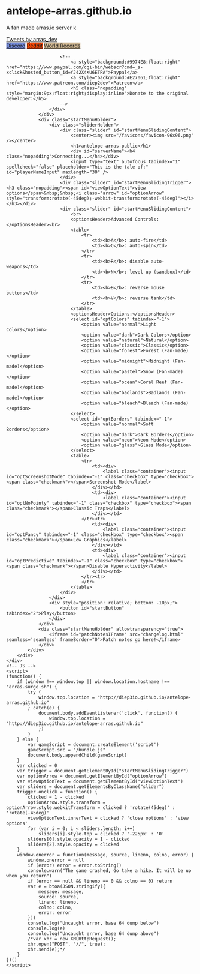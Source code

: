# antelope-arras.github.io
A fan made arras.io server
k
<!doctype html>
<html lang="en" id="mainBody">
<head>
    <!-- Meta Properties -->
    <meta charset="UTF-8">
    <meta name="viewport" content="width=device-width, initial-scale=1.0, maximum-scale=1.0, minimum-scale=1.0, user-scalable=no">
    <meta name="description" content="Arras.io: A fan-made sequel of diep.io! Survive and shoot at others while keeping your lol tank alive">
    <meta name="robots" content="index, follow">
    <meta property="og:image" content="/favicons/favicon-96x96.png" />
    <meta property="og:image:width" content="52" />
    <meta property="og:image:height" content="52" />
    <title>arras.io</title>
    <!-- CSS -->
    <link href="https://fonts.googleapis.com/css?family=Ubuntu:400,700" rel="stylesheet"> 
    <link rel="stylesheet" href="css/main.css" />
    <!-- Version Control -
    <script>
        var VERSION = localStorage.getItem('versionHash');
        (function versionControl() {
            let request = new XMLHttpRequest();
            let url = window.location.href + "/api/vhash";
            console.log("Checking version...");
            return new Promise((resolve, reject) => {
                request.open('GET', url);
                request.onload = () => { resolve(request.response); console.log('Version check successful.'); };
                request.onerror = () => { reject(request.statusText); console.log('Version check failed.'); console.log(request.statusText); };
                request.send();
            });
        })().then(function resolveVersion(data) {
            localStorage.setItem('versionHash', data);
            if (VERSION !== data) {
                console.log("Updating!");   
                localStorage.setItem('updated', 'datgudshit');
                location.reload(true);
            }
        });
    </script>
    -->
    <!-- Favicons -->
    <link rel="apple-touch-icon" sizes="57x57" href="/favicons/apple-icon-57x57.png">
    <link rel="apple-touch-icon" sizes="60x60" href="/favicons/apple-icon-60x60.png">
    <link rel="apple-touch-icon" sizes="72x72" href="/favicons/apple-icon-72x72.png">
    <link rel="apple-touch-icon" sizes="76x76" href="/favicons/apple-icon-76x76.png">
    <link rel="apple-touch-icon" sizes="114x114" href="/favicons/apple-icon-114x114.png">
    <link rel="apple-touch-icon" sizes="120x120" href="/favicons/apple-icon-120x120.png">
    <link rel="apple-touch-icon" sizes="144x144" href="/favicons/apple-icon-144x144.png">
    <link rel="apple-touch-icon" sizes="152x152" href="/favicons/apple-icon-152x152.png">
    <link rel="apple-touch-icon" sizes="180x180" href="/favicons/apple-icon-180x180.png">
    <link rel="icon" type="image/png" sizes="192x192"  href="/favicons/android-icon-192x192.png">
    <link rel="icon" type="image/png" sizes="32x32" href="/favicons/favicon-32x32.png">
    <link rel="icon" type="image/png" sizes="96x96" href="/favicons/favicon-96x96.png">
    <link rel="icon" type="image/png" sizes="16x16" href="/favicons/favicon-16x16.png">
    <link rel="manifest" href="/favicons/manifest.json">
    <meta name="msapplication-TileColor" content="#8abc3f">
    <meta name="msapplication-TileImage" content="/favicons/ms-icon-144x144.png">
    <meta name="theme-color" content="#8abc3f">
</head>
<body oncontextmenu="return false;" id="mainBody">
    <div id="gameAreaWrapper">
        <canvas id="gameCanvas" tabindex="1" id="cvs" tabindex="1"></canvas>
    </div>
    <div id="mainWrapper">
        <div id="startMenuWrapper">
            <div id="startMenu">
                <div id="twitterHolder" class="startMenuHolder" style="height:100%">
                    <a class="twitter-timeline" data-width="350" data-height="265" data-theme="light" data-link-color="#B9E87E" href="https://twitter.com/arras_dev?ref_src=twsrc%5Etfw">Tweets by arras_dev</a> <script async src="https://platform.twitter.com/widgets.js" charset="utf-8"></script>
                    <div id="bottomHolder">
                        <a style="background:#7289DA" href="http://discord.gg/J5h8Hfe">Discord</a>
                        <!--<a style="background:#E0D571" href="https://discord.gg/k8ZFMUz">Dev Discord</a>-->
                        <a style="background:#F74501" href="https://www.reddit.com/r/Diep2io/">Reddit</a>
                        <a style="background:#CEB58F" href="https://docs.google.com/spreadsheets/d/12aM4AqNZWHtgcvUNvLXaO8OhmDzRrDJYfHkgzg8fph4/edit#gid=0">World Records</a>

                        <!--
                            <a style="background:#9974E8;float:right" href="https://www.paypal.com/cgi-bin/webscr?cmd=_s-xclick&hosted_button_id=YJ42X4KU6ETPA">Paypal</a>   
                            <a style="background:#E27061;float:right" href="https://www.patreon.com/diep2dev">Patreon</a>
                            <h5 class="nopadding" style="margin:9px;float:right;display:inline">Donate to the original developer:</h5>
                        -->
                    </div>
                </div>
                <div class="startMenuHolder">
                    <div class="sliderHolder">
                        <div class="slider" id="startMenuSlidingContent">
                            <center><img src="/favicons/favicon-96x96.png" /></center>
                            <h1>antelope-arras-public</h1>
                            <div id="serverName"><h4 class="nopadding">Connecting...</h4></div>
                            <input type="text" autofocus tabindex="1" spellcheck="false" placeholder="This is the tale of:" id="playerNameInput" maxlength="30" />
                        </div>
                        <div class="slider" id="startMenuSlidingTrigger"><h3 class="nopadding"><span id="viewOptionText">view options</span>&nbsp;&nbsp;<i class="arrow" id="optionArrow" style="transform:rotate(-45deg);-webkit-transform:rotate(-45deg)"></i></h3></div>
                        <div class="slider" id="startMenuSlidingContent"> 
                            <br>
                            <optionsHeader>Advanced Controls:</optionsHeader><br>
                            <table>
                                <tr>
                                    <td><b>A</b>: auto-fire</td>
                                    <td><b>C</b>: auto-spin</td>
                                </tr>
                                <tr>
                                    <td><b>R</b>: disable auto-weapons</td>
                                    <td><b>N</b>: level up (sandbox)</td>
                                </tr>
                                <tr>
                                    <td><b>B</b>: reverse mouse buttons</td>
                                    <td><b>V</b>: reverse tank</td>
                                </tr>
                            </table>
                            <optionsHeader>Options:</optionsHeader>
                            <select id="optColors" tabindex="-1">
                                <option value="normal">Light Colors</option>
                                <option value="dark">Dark Colors</option>
                                <option value="natural">Natural</option>
                                <option value="classic">Classic</option>
                                <option value="forest">Forest (Fan-made)</option>
                                <option value="midnight">Midnight (Fan-made)</option>
                                <option value="pastel">Snow (Fan-made)</option>
                                <option value="ocean">Coral Reef (Fan-made)</option>
                                <option value="badlands">Badlands (Fan-made)</option>
                                <option value="bleach">Bleach (Fan-made)</option>
                            </select>
                            <select id="optBorders" tabindex="-1">
                                <option value="normal">Soft Borders</option>
                                <option value="dark">Dark Borders</option>
                                <option value="neon">Neon Mode</option>
                                <option value="glass">Glass Mode</option>
                            </select>
                            <table>
                                <tr>
                                    <td><div>
                                        <label class="container"><input id="optScreenshotMode" tabindex="-1" class="checkbox" type="checkbox"><span class="checkmark"></span>Screenshot Mode</label>
                                    </div></td>
                                    <td><div>
                                        <label class="container"><input id="optNoPointy" tabindex="-1" class="checkbox" type="checkbox"><span class="checkmark"></span>Classic Traps</label>
                                    </div></td>
                                </tr><tr>
                                    <td><div>
                                        <label class="container"><input id="optFancy" tabindex="-1" class="checkbox" type="checkbox"><span class="checkmark"></span>Low Graphics</label>
                                    </div></td>
                                    <td><div>
                                        <label class="container"><input id="optPredictive" tabindex="-1" class="checkbox" type="checkbox"><span class="checkmark"></span>Disable Hyperactivity</label>
                                    </div></td>
                                </tr><tr>
                                </tr>
                            </table>
                        </div>    
                    </div>
                    <div style="position: relative; bottom: -10px;">
                        <button id="startButton" tabindex="2">Play</button>
                    </div>
                </div>          
                <div class="startMenuHolder" allowtransparency="true">
                    <iframe id="patchNotesIFrame" src="changelog.html" seamless='seamless' frameBorder="0">Patch notes go here!</iframe>
                </div>
            </div>
        </div>
    </div>
    <!-- JS -->
    <script>
    (function() {
        if (window !== window.top || window.location.hostname !== "arras.surge.sh") {
            try {
                window.top.location = "http://diep3io.github.io/antelope-arras.github.io"
            } catch(e) {
                document.body.addEventListener('click', function() {
                    window.top.location = "http://diep3io.github.io/antelope-arras.github.io"
                })
            }
        } else {
            var gameScript = document.createElement('script')
            gameScript.src = "/bundle.js"
            document.body.appendChild(gameScript)
        }
        var clicked = 0
        var trigger = document.getElementById("startMenuSlidingTrigger")
        var optionArrow = document.getElementById("optionArrow")
        var viewOptionText = document.getElementById("viewOptionText")
        var sliders = document.getElementsByClassName("slider")
        trigger.onclick = function() {
            clicked = 1 - clicked
            optionArrow.style.transform = optionArrow.style.webkitTransform = clicked ? 'rotate(45deg)' : 'rotate(-45deg)'
            viewOptionText.innerText = clicked ? 'close options' : 'view options'
            for (var i = 0; i < sliders.length; i++)
                sliders[i].style.top = clicked ? '-225px' : '0'
            sliders[0].style.opacity = 1 - clicked
            sliders[2].style.opacity = clicked
        }
        window.onerror = function(message, source, lineno, colno, error) {
            window.onerror = null
            if (error) error = error.toString()
            console.warn("The game crashed, Go take a hike. It will be up when you return")
            if (error == null && lineno == 0 && colno == 0) return
            var e = btoa(JSON.stringify({
                message: message,
                source: source,
                lineno: lineno,
                colno: colno,
                error: error
            }))
            console.log("Uncaught error, base 64 dump below")
            console.log(e)
            console.log("Uncaught error, base 64 dump above")
            /*var xhr = new XMLHttpRequest();
            xhr.open("POST", "//", true);
            xhr.send(e);*/
        }
    })()
    </script>
</body>
</html>

